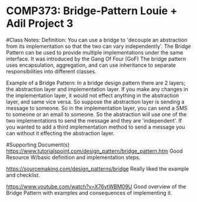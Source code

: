# COMP373: Bridge-Pattern Louie + Adil Project 3

#Class Notes:
Definition: You can use a bridge to 'decouple an abstraction from its
implementation so that the two can vary independently'.
The Bridge Pattern can be used to provide multiple implementations
under the same interface. It was introduced by the Gang Of Four (GoF)
The bridge pattern uses encapsulation, aggregation, and can use inheritance
to separate responsibilities into different classes. 

Example of a Bridge Pattern: In a bridge design pattern there are
2 layers; the abstraction layer and implementation layer. If you make
any changes in the implementation layer, it would not effect anything
in the abstraction layer, and same vice versa.
So suppose the abstraction layer is sending a message to someone.
So in the implementation layer, you can send a SMS to someone or an
email to someone. So the abstraction will use one of the two implementations
to send the message and they are 'independent'. If you wanted to add a
third implementation method to send a message you can without it effecting the
abstraction layer.

#Supporting Document(s)
https://www.tutorialspoint.com/design_pattern/bridge_pattern.htm
Good Resource W/basic definition and implementation steps.

https://sourcemaking.com/design_patterns/bridge
Really liked the example and checklist.

https://www.youtube.com/watch?v=X76vtWBM09U
Good overview of the Bridge Pattern with examples and consequences of
implementing it.
